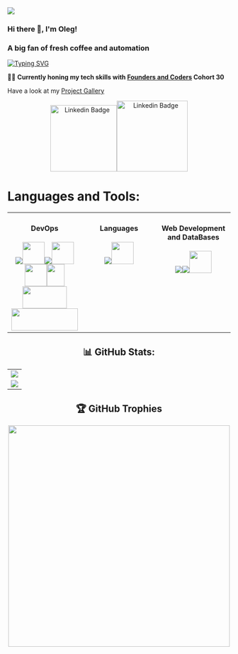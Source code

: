 
<img src="https://github.com/otam-mato/otam-mato/assets/113034133/4bfb9c95-3d91-4e95-bfb0-e059a7cb0320">

### Hi there 👋, I'm Oleg!

### A big fan of fresh coffee and automation

<a href="https://www.linkedin.com/in/omato/"><img src="https://readme-typing-svg.demolab.com?font=Fira+Code&pause=1000&random=false&width=435&lines=Connect+with+me+on+LinkedIn" alt="Typing SVG" /></a>


👩‍💻 **Currently honing my tech skills with [Founders and Coders](https://www.foundersandcoders.com/learn/) Cohort 30**

<!-- <br><br>  -->

Have a look at my [Project Gallery](https://otam-mato.github.io/project-gallery/) 

<p align="center">
    <a href="https://www.credly.com/badges/5ea4d0d3-eeef-490f-b0b6-0b0fc211f6b3/linked_in_profile">
      <img src="https://images.credly.com/size/680x680/images/00634f82-b07f-4bbd-a6bb-53de397fc3a6/image.png" width="150" alt="Linkedin Badge"><img src="https://github.com/otam-mato/otam-mato/assets/113034133/587d8549-5860-4d2f-bb95-a71552e34803" width="160" alt="Linkedin Badge">
    </a>
</p>

# Languages and Tools:
<table><tr>
  <td valign="top" width="33%">
    <div align="center">
      <h4>DevOps</h4>
      <a href="https://skillicons.dev">
        <img src="https://skillicons.dev/icons?i=aws,azure,linux,git,jenkins"/><img height="50" width="50" src="https://github.com/otam-mato/otam-mato/assets/113034133/7eb1eea2-7e23-47e5-ba6e-81e487f03231" /><img src="https://skillicons.dev/icons?i=kubernetes,docker,terraform,ansible,prometheus,grafana"/><img height="50" width="50" src="https://cdn.simpleicons.org/Istio/#4863A0" /><img height="50" width="50" src="https://cdn.simpleicons.org/helm/blue" /><img height="50" width="40" src="https://github.com/otam-mato/istio/assets/113034133/1f62a830-6e8a-46bd-9e1b-ca60da77a662" /><img height="50" width="100" src="https://github.com/otam-mato/istio/assets/113034133/beb00290-b761-4306-97d2-397ce24d40f6" /><img height="50" width="150" src="https://github.com/otam-mato/istio/assets/113034133/a1ebe489-2c75-41c2-9026-addaabc273d7" />
      </a>  
    </div>
  </td>
  <td valign="top" width="33%">
    <div align="center">  
      <h4>Languages</h4>
      <a href="https://skillicons.dev">
        <img src="https://skillicons.dev/icons?i=python,bash,javascript"/><img height="50" width="50" src="https://github.com/otam-mato/otam-mato/assets/113034133/6d7ff61c-339c-4933-96c4-2b1450853953" />
      </a>  
     </div>
  </td>
  <td valign="top" width="33%">
    <div align="center">  
      <h4>Web Development and DataBases</h4>
      <a href="https://skillicons.dev">
        <img src="https://skillicons.dev/icons?i=html,css,nodejs,express,graphql"/><img src="https://skillicons.dev/icons?i=django,nginx,mysql,postgres,mongodb"/><img height="50" width="50" src="https://github.com/otam-mato/otam-mato/assets/113034133/0aef28db-c15e-4e0b-b93f-ea658b3335ae" />
    </div>
   </td>
  </tr></table>  


<div align='center'>
<h2>📊 GitHub Stats:</h2>

 <table style="width: 100%;">
    <tr>
        <td valign="top" align="center">
            <img src="https://streak-stats.demolab.com/?user=otam-mato&mode=weekly&theme=blueberry&hide_border=false" style="max-width: 100%;">
        </td>
    </tr>
    <tr>
        <td valign="bottom" align="center">
            <img src="https://github-readme-stats-git-masterrstaa-rickstaa.vercel.app/api/top-langs/?username=otam-mato&theme=blueberry&hide_border=false&include_all_commits=true&count_private=true&layout=compact" style="max-width: 100%;">
        </td>
    </tr>
  </table> 
</div> 


<div align='center'>
  
<h2> 🏆 GitHub Trophies </h2>

  <p align="center">
    <img width="500" src="https://github-profile-trophy.vercel.app/?username=otam-mato&theme=onedark&no-frame=false&no-bg=false&margin-w=4&title=Commits,Repositories,Experience,PullRequest&column=4">
  </p>

</div>



<!-- [![](https://visitcount.itsvg.in/api?id=yuqingwwang&icon=0&color=0)](https://visitcount.itsvg.in)
![](https://komarev.com/ghpvc/?username=otam-mato)-->


<!--
**otam-mato/otam-mato** is a ✨ _special_ ✨ repository because its `README.md` (this file) appears on your GitHub profile.

Here are some ideas to get you started:

- 🔭 I’m currently working on ...
- 🌱 I’m currently learning ...
- 👯 I’m looking to collaborate on ...
- 🤔 I’m looking for help with ...
- 💬 Ask me about ...
- 📫 How to reach me: ...
- 😄 Pronouns: ...
- ⚡ Fun fact: ...
-->

